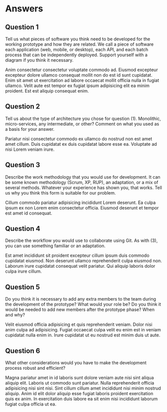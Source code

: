 # Answers

## Question 1

Tell us what pieces of software you think need to be developed for the working prototype and how they are related. We call a piece of software each application (web, mobile, or desktop), each API, and each batch process that can be independently deployed. Support yourself with a diagram if you think it necessary.

Anim consectetur consectetur voluptate commodo ad. Eiusmod excepteur excepteur dolore ullamco consequat mollit non do est id sunt cupidatat. Enim sit amet ut exercitation ad labore occaecat mollit officia nulla in fugiat ullamco. Velit aute est tempor ex fugiat ipsum adipisicing elit ea minim proident. Est est aliquip consequat enim.

## Question 2

Tell us about the type of architecture you chose for question (1). Monolithic, micro-services, any intermediate, or other? Comment on what you used as a basis for your answer.

Pariatur nisi consectetur commodo ex ullamco do nostrud non est amet amet cillum. Duis cupidatat ex duis cupidatat labore esse ea. Voluptate ad nisi Lorem veniam irure.

## Question 3

Describe the work methodology that you would use for development. It can be some known methodology (Scrum, XP, RUP), an adaptation, or a mix of several methods. Whatever your experience has shown you, that works. Tell us why you think this form is suitable for our problem.

Cillum commodo pariatur adipisicing incididunt Lorem deserunt. Ea culpa ipsum ex non Lorem enim consectetur officia. Eiusmod deserunt et tempor est amet id consequat.

## Question 4

Describe the workflow you would use to collaborate using Git. As with (3), you can use something familiar or an adaptation.

Est amet incididunt sit proident excepteur cillum ipsum duis commodo cupidatat eiusmod. Non deserunt ullamco reprehenderit culpa eiusmod non. Laborum irure cupidatat consequat velit pariatur. Qui aliquip laboris dolor culpa irure cillum.

## Question 5

Do you think it is necessary to add any extra members to the team during the development of the prototype? What would your role be? Do you think it would be needed to add new members after the prototype phase? When and why?

Velit eiusmod officia adipisicing et quis reprehenderit veniam. Dolor nisi anim culpa ad adipisicing. Fugiat occaecat culpa velit eu enim est in veniam cupidatat nulla enim in. Irure cupidatat ut eu nostrud est minim duis ut aute.

## Question 6

What other considerations would you have to make the development process robust and efficient?

Magna pariatur amet in id laboris sunt dolore veniam aute nisi sint aliqua aliquip elit. Laboris ut commodo sunt pariatur. Nulla reprehenderit officia adipisicing nisi sint nisi. Sint cillum cillum amet incididunt nisi minim nostrud aliquip. Anim id elit dolor aliquip esse fugiat laboris proident exercitation quis ex anim. In exercitation duis labore ea sit enim nisi incididunt laborum fugiat culpa officia ut ea.
